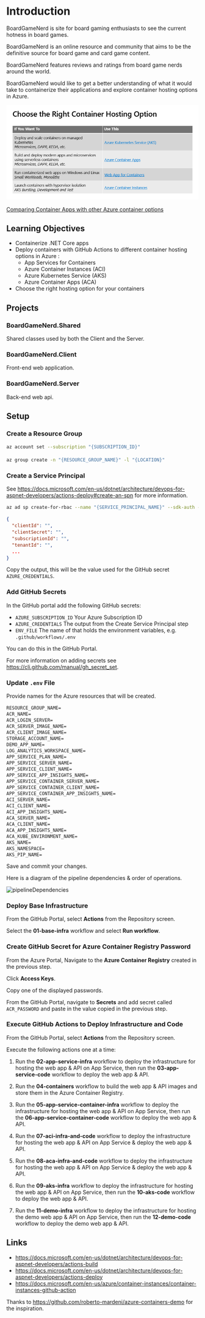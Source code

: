 # Introduction

BoardGameNerd is site for board gaming enthusiasts to see the current hotness in board games.

BoardGameNerd is an online resource and community that aims to be the definitive source for board game and card game content. 

BoardGameNerd features reviews and ratings from board game nerds around the world. 

BoardGameNerd would like to get a better understanding of what it would take to containerize their applications and explore container hosting options in Azure.

![Choose the Right Container Hosting Option](./images/choose-container-hosting-option.png)

[Comparing Container Apps with other Azure container options](https://docs.microsoft.com/en-us/azure/container-apps/compare-options)

## Learning Objectives

* Containerize .NET Core apps
* Deploy containers with GitHub Actions to different container hosting options in Azure :
  * App Services for Containers
  * Azure Container Instances (ACI)
  * Azure Kubernetes Service (AKS) 
  * Azure Container Apps (ACA)
* Choose the right hosting option for your containers

## Projects

### BoardGameNerd.Shared

Shared classes used by both the Client and the Server.

### BoardGameNerd.Client

Front-end web application.

### BoardGameNerd.Server

Back-end web api.

## Setup

### Create a Resource Group

```bash
az account set --subscription "{SUBSCRIPTION_ID}"

az group create -n "{RESOURCE_GROUP_NAME}" -l "{LOCATION}"
```

### Create a Service Principal

See <https://docs.microsoft.com/en-us/dotnet/architecture/devops-for-aspnet-developers/actions-deploy#create-an-spn> for more information.

```bash
az ad sp create-for-rbac --name "{SERVICE_PRINCIPAL_NAME}" --sdk-auth --role owner --scopes "/subscriptions/{SUBSCRIPTION_ID}/resourceGroups/{RESOURCE_GROUP_NAME}"
```

```json
{
  "clientId": "",
  "clientSecret": "",
  "subscriptionId": "",
  "tenantId": "",
  ...
}
```

Copy the output, this will be the value used for the GitHub secret `AZURE_CREDENTIALS`.

### Add GitHub Secrets

In the GitHub portal add the following GitHub secrets:

* `AZURE_SUBSCRIPTION_ID` Your Azure Subscription ID
* `AZURE_CREDENTIALS` The output from the Create Service Principal step
* `ENV_FILE` The name of that holds the environment variables, e.g. `.github/workflows/.env`

You can do this in the GitHub Portal.

For more information on adding secrets see <https://cli.github.com/manual/gh_secret_set>.

### Update `.env` File

Provide names for the Azure resources that will be created.

```text
RESOURCE_GROUP_NAME=
ACR_NAME=
ACR_LOGIN_SERVER=
ACR_SERVER_IMAGE_NAME=
ACR_CLIENT_IMAGE_NAME=
STORAGE_ACCOUNT_NAME=
DEMO_APP_NAME=
LOG_ANALYTICS_WORKSPACE_NAME=
APP_SERVICE_PLAN_NAME=
APP_SERVICE_SERVER_NAME=
APP_SERVICE_CLIENT_NAME=
APP_SERVICE_APP_INSIGHTS_NAME=
APP_SERVICE_CONTAINER_SERVER_NAME=
APP_SERVICE_CONTAINER_CLIENT_NAME=
APP_SERVICE_CONTAINER_APP_INSIGHTS_NAME=
ACI_SERVER_NAME=
ACI_CLIENT_NAME=
ACI_APP_INSIGHTS_NAME=
ACA_SERVER_NAME=
ACA_CLIENT_NAME=
ACA_APP_INSIGHTS_NAME=
ACA_KUBE_ENVIRONMENT_NAME=
AKS_NAME=
AKS_NAMESPACE=
AKS_PIP_NAME=
```

Save and commit your changes.

Here is a diagram of the pipeline dependencies & order of operations.

![pipelineDependencies](./docs/pipeline-dependencies.png)

### Deploy Base Infrastructure

From the GitHub Portal, select **Actions** from the Repository screen.

Select the **01-base-infra** workflow and select **Run workflow**.

### Create GitHub Secret for Azure Container Registry Password

From the Azure Portal, Navigate to the **Azure Container Registry** created in the previous step.

Click **Access Keys**.

Copy one of the displayed passwords.

From the GitHub Portal, navigate to **Secrets** and add secret called `ACR_PASSWORD` and paste in the value copied in the previous step.

### Execute GitHub Actions to Deploy Infrastructure and Code

From the GitHub Portal, select **Actions** from the Repository screen.

Execute the following actions one at a time:

1. Run the **02-app-service-infra** workflow to deploy the infrastructure for hosting the web app & API on App Service, then run the **03-app-service-code** workflow to deploy the web app & API.

1. Run the **04-containers** workflow to build the web app & API images and store them in the Azure Container Registry.

1. Run the **05-app-service-container-infra** workflow to deploy the infrastructure for hosting the web app & API on App Service, then run the **06-app-service-container-code** workflow to deploy the web app & API.

1. Run the **07-aci-infra-and-code** workflow to deploy the infrastructure for hosting the web app & API on App Service & deploy the web app & API.

1. Run the **08-aca-infra-and-code** workflow to deploy the infrastructure for hosting the web app & API on App Service & deploy the web app & API.

1. Run the **09-aks-infra** workflow to deploy the infrastructure for hosting the web app & API on App Service, then run the **10-aks-code** workflow to deploy the web app & API.

1. Run the **11-demo-infra** workflow to deploy the infrastructure for hosting the demo web app & API on App Service, then run the **12-demo-code** workflow to deploy the demo web app & API.

## Links

* <https://docs.microsoft.com/en-us/dotnet/architecture/devops-for-aspnet-developers/actions-build>
* <https://docs.microsoft.com/en-us/dotnet/architecture/devops-for-aspnet-developers/actions-deploy>
* <https://docs.microsoft.com/en-us/azure/container-instances/container-instances-github-action>

Thanks to <https://github.com/roberto-mardeni/azure-containers-demo> for the inspiration.
